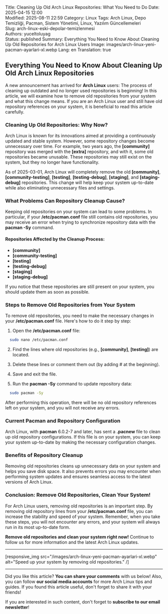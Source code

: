 Title: Cleaning Up Old Arch Linux Repositories: What You Need to Do
Date: 2025-04-15 12:00  
Modified: 2025-08-11 22:59
Category: Linux
Tags: Arch Linux, Depo Temizliği, Pacman, Sistem Yönetimi, Linux, Yazılım Güncellemeleri  
Slug: arch-linux-eski-depolar-temizlenmesi  
Authors: yuceltoluyag  
Status: published
Summary: Everything You Need to Know About Cleaning Up Old Repositories for Arch Linux Users
Image: images/arch-linux-yeni-pacman-ayarlari-xl.webp
Lang: en
Translation: true

## Everything You Need to Know About Cleaning Up Old Arch Linux Repositories

A new announcement has arrived for **Arch Linux** users: The process of cleaning up outdated and no longer used repositories is beginning! In this article, we will examine how to remove old repositories from your system and what this change means. If you are an Arch Linux user and still have old repository references on your system, it is beneficial to read this article carefully.

### Cleaning Up Old Repositories: Why Now?

Arch Linux is known for its innovations aimed at providing a continuously updated and stable system. However, some repository changes become unnecessary over time. For example, two years ago, the **[community]** repository was merged with the **[extra]** repository, and with it, some old repositories became unusable. These repositories may still exist on the system, but they no longer have functionality.

As of 2025-03-01, Arch Linux will completely remove the old **[community]**, **[community-testing]**, **[testing]**, **[testing-debug]**, **[staging]**, and **[staging-debug]** repositories. This change will help keep your system up-to-date while also eliminating unnecessary files and settings.

### What Problems Can Repository Cleanup Cause?

Keeping old repositories on your system can lead to some problems. In particular, if your **/etc/pacman.conf** file still contains old repositories, you may receive an error when trying to synchronize repository data with the **pacman -Sy** command.

#### Repositories Affected by the Cleanup Process:

- **[community]**
- **[community-testing]**
- **[testing]**
- **[testing-debug]**
- **[staging]**
- **[staging-debug]**

If you notice that these repositories are still present on your system, you should update them as soon as possible.

### Steps to Remove Old Repositories from Your System

To remove old repositories, you need to make the necessary changes in your **/etc/pacman.conf** file. Here's how to do it step by step:

1. Open the **/etc/pacman.conf** file:

```bash
  sudo nano /etc/pacman.conf
```

2. Find the lines where old repositories (e.g., **[community]**, **[testing]**) are located.

3. Delete these lines or comment them out (by adding # at the beginning).

4. Save and exit the file.

5. Run the **pacman -Sy** command to update repository data:

```bash
  sudo pacman -Sy
```

After performing this operation, there will be no old repository references left on your system, and you will not receive any errors.

### Current Pacman and Repository Configuration

Arch Linux, with **pacman** 6.0.2-7 and later, has sent a **.pacnew** file to clean up old repository configurations. If this file is on your system, you can keep your system up-to-date by making the necessary configuration changes.

### Benefits of Repository Cleanup

Removing old repositories cleans up unnecessary data on your system and helps you save disk space. It also prevents errors you may encounter when performing system updates and ensures seamless access to the latest versions of Arch Linux.

### Conclusion: Remove Old Repositories, Clean Your System!

For Arch Linux users, removing old repositories is an important step. By removing old repository lines from your **/etc/pacman.conf** file, you can increase the stability and speed of your system. Remember, when you take these steps, you will not encounter any errors, and your system will always run in its most up-to-date form.

**Remove old repositories and clean your system right now!** Continue to follow us for more information and the latest Arch Linux updates.

---

[responsive_img src="/images/arch-linux-yeni-pacman-ayarlari-xl.webp" alt="Speed up your system by removing old repositories." /]

---

Did you like this article? **You can share your comments** with us below! Also, you can follow **our social media accounts** for more Arch Linux tips and guides. If you found this article useful, don't forget to share it with your friends!

If you are interested in such content, don't forget to **subscribe to our email newsletter**!
